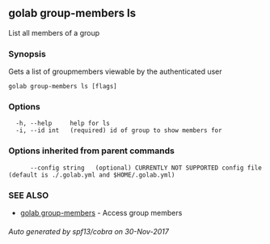## golab group-members ls

List all members of a group

### Synopsis


Gets a list of groupmembers viewable by the authenticated user

```
golab group-members ls [flags]
```

### Options

```
  -h, --help     help for ls
  -i, --id int   (required) id of group to show members for
```

### Options inherited from parent commands

```
      --config string   (optional) CURRENTLY NOT SUPPORTED config file (default is ./.golab.yml and $HOME/.golab.yml)
```

### SEE ALSO
* [golab group-members](golab_group-members.md)	 - Access group members

###### Auto generated by spf13/cobra on 30-Nov-2017
